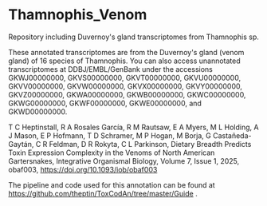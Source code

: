 # Thamnophis_Venom
Repository including Duvernoy's gland transcriptomes from Thamnophis sp. 

These annotated transcriptomes are from the Duvernoy's gland (venom gland) of 16 species of Thamnophis. You can also access unannotated transcriptomes at DDBJ/EMBL/GenBank under the accessions GKWJ00000000, GKVS00000000, GKVT00000000, GKVU00000000, GKVV00000000, GKVW00000000, GKVX00000000, GKVY00000000, GKVZ00000000, GKWA00000000, GKWB00000000, GKWC00000000, GKWG00000000, GKWF00000000, GKWE00000000, and GKWD00000000.

T C Heptinstall, R A Rosales García, R M Rautsaw, E A Myers, M L Holding, A J Mason, E P Hofmann, T D Schramer, M P Hogan, M Borja, G Castañeda-Gaytán, C R Feldman, D R Rokyta, C L Parkinson, Dietary Breadth Predicts Toxin Expression Complexity in the Venoms of North American Gartersnakes, Integrative Organismal Biology, Volume 7, Issue 1, 2025, obaf003, https://doi.org/10.1093/iob/obaf003

The pipeline and code used for this annotation can be found at https://github.com/theptin/ToxCodAn/tree/master/Guide .
